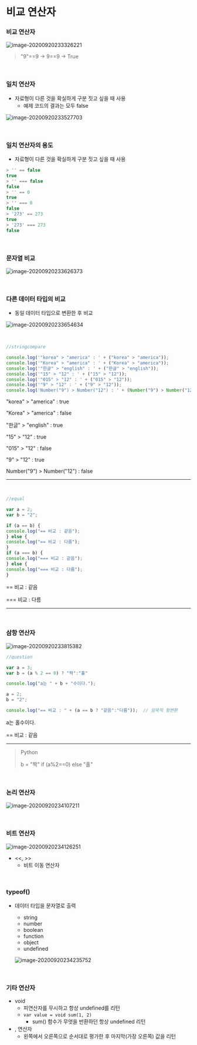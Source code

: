 # 비교 연산자

  

### 비교 연산자

![image-20200920233326221](05.비교_연산자.assets/image-20200920233326221.png)

>   "9"==9 → 9==9 → True

  <br>

### 일치 연산자

- 자료형이 다른 것을 확실하게 구분 짓고 싶을 때 사용
    -   예제 코드의 결과는 모두 false

![image-20200920233527703](05.비교_연산자.assets/image-20200920233527703.png)

  <br>

### 일치 연산자의 용도

- 자료형이 다른 것을 확실하게 구분 짓고 싶을 때 사용

```js
> '' == false
true
> '' === false
false
> '' == 0
true
> '' === 0
false
> '273' == 273
true
> '273' === 273
false
```

  <br>

### 문자열 비교

![image-20200920233626373](05.비교_연산자.assets/image-20200920233626373.png)

  <br>

### 다른 데이터 타입의 비교

- 동일 데이터 타입으로 변환한 후 비교

![image-20200920233654634](05.비교_연산자.assets/image-20200920233654634.png)

  <br>

```js
//stringcompare

console.log('"korea" > "america" : ' + ("korea" > "america"));
console.log('"Korea" > "america" : ' + ("Korea" > "america"));
console.log('"한글" > "english" : ' + ("한글" > "english"));
console.log('"15" > "12" : ' + ("15" > "12"));
console.log('"015" > "12" : ' + ("015" > "12"));
console.log('"9" > "12" : ' + ("9" > "12"));
console.log('Number("9") > Number("12") : ' + (Number("9") > Number("12")));
```

"korea" > "america" : true

"Korea" > "america" : false

"한글" > "english" : true

"15" > "12" : true

"015" > "12" : false

"9" > "12" : true

Number("9") > Number("12") : false

---

  <br>

```js
//equal

var a = 2;
var b = "2";

if (a == b) {
console.log("== 비교 : 같음");
} else {
console.log("== 비교 : 다름");
}
if (a === b) {
console.log("=== 비교 : 같음");
} else {
console.log("=== 비교 : 다름");
}
```

== 비교 : 같음

=== 비교 : 다름

---

  <br>

### 삼항 연산자

![image-20200920233815382](05.비교_연산자.assets/image-20200920233815382.png)

```js
//question

var a = 3;
var b = (a % 2 == 0) ? "짝":"홀"

console.log("a는 " + b + "수이다.");

a = 2;
b = "2";

console.log("== 비교 : " + (a == b ? "같음":"다름"));  // 암묵적 형변환

```

a는 홀수이다.

== 비교 : 같음

---

>   Python
>
>   b = "짝" if (a%2==0) else "홀"

  <br>

### 논리 연산자

![image-20200920234107211](05.비교_연산자.assets/image-20200920234107211.png)

  <br>

### 비트 연산자

![image-20200920234126251](05.비교_연산자.assets/image-20200920234126251.png)

-   <<, >>
    -   비트 이동 연산자

  <br>

### typeof()

-   데이터 타입을 문자열로 출력

    -   string 
    -   number 
    -   boolean 
    -   function 
    -   object 
    -   undefined

    ![image-20200920234235752](05.비교_연산자.assets/image-20200920234235752.png)

  <br>

### 기타 연산자

-   void
    -   피연산자를 무시하고 항상 undefined를 리턴
    -   `var value = void sum(1, 2)`
        -   sum() 함수가 무엇을 반환하던 항상 undefined 리턴
-   , 연산자
    -   왼쪽에서 오른쪽으로 순서대로 평가한 후 마지막(가장 오른쪽) 값을 리턴